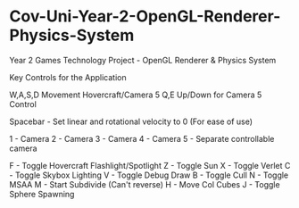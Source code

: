 # Cov-Uni-Year-2-OpenGL-Renderer-Physics-System
Year 2 Games Technology Project - OpenGL Renderer &amp; Physics System



Key Controls for the Application

W,A,S,D Movement Hovercraft/Camera 5
Q,E Up/Down for Camera 5 Control

Spacebar - Set linear and rotational velocity to 0 (For ease of use)

1 - Camera 
2 - Camera
3 - Camera
4 - Camera
5 - Separate controllable camera 

F - Toggle Hovercraft Flashlight/Spotlight
Z - Toggle Sun
X - Toggle Verlet
C - Toggle Skybox Lighting
V - Toggle Debug Draw
B - Toggle Cull
N - Toggle MSAA
M - Start Subdivide (Can't reverse)
H - Move Col Cubes
J - Toggle Sphere Spawning